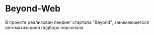 # Beyond-Web

В проекте реализован лендинг стартапа "Beyond", занимающегося автоматизацией подбора персонала
